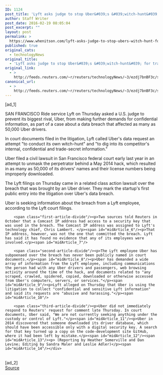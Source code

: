 ```yaml
---
ID: 1124
post_title: 'Lyft asks judge to stop Uber&#039;s &#039;witch-hunt&#039; for trade secrets'
author: Staff Writer
post_date: 2016-02-19 08:05:04
post_excerpt: ""
layout: post
permalink: >
  https://www.whenitson.com/lyft-asks-judge-to-stop-ubers-witch-hunt-for-trade-secrets/
published: true
original_cats:
  - technologyNews
original_title:
  - 'Lyft asks judge to stop Uber&#039;s &#039;witch-hunt&#039; for trade secrets'
original_link:
  - >
    http://feeds.reuters.com/~r/reuters/technologyNews/~3/ezdj7bnBF3c/story01.htm
canonical_url:
  - >
    http://feeds.reuters.com/~r/reuters/technologyNews/~3/ezdj7bnBF3c/story01.htm
---
```

 [ad_1]
<br><div id="articleText">
<span id="midArticle_start"/>

<span id="midArticle_0"/><span class="focusParagraph" readability="8"><p><span class="articleLocation">SAN FRANCISCO</span> Ride service Lyft on Thursday asked a U.S. judge to prevent its biggest rival, Uber, from making further demands for confidential information, as part of a case about a data breach that affected as many as 50,000 Uber drivers.</p></span><span id="midArticle_1"/><p>In court documents filed in the litigation, Lyft called Uber's data request an attempt "to conduct its own witch-hunt" and "to dig into its competitor's internal, confidential and trade-secret information."</p><span id="midArticle_2"/><p>Uber filed a civil lawsuit in San Francisco federal court early last year in an attempt to unmask the perpetrator behind a May 2014 hack, which resulted in as many as 50,000 of its drivers' names and their license numbers being improperly downloaded.</p><span id="midArticle_3"/><p>The Lyft filings on Thursday came in a related class action lawsuit over the breach that was brought by an Uber driver. They mark the startup's first public entry into the litigation over Uber's data breach. </p><span id="midArticle_4"/><p>Uber is seeking information about the breach from a Lyft employee, according to the Lyft court filings.</p><span id="midArticle_5"/>
        
        <span class="first-article-divide"/><p>Two sources told Reuters in October that a Comcast IP address had access to a security key that was used in the breach. The Comcast IP address was assigned to Lyft's technology chief, Chris Lambert. </p><span id="midArticle_6"/><p>That IP address, however, was not the one that committed the breach. Lyft has said it has found no evidence that any of its employees were involved.</p><span id="midArticle_7"/>
        
        <span class="second-article-divide"/><p>The Lyft employee Uber has subpoenaed over the breach has never been publicly named in court documents.</p><span id="midArticle_8"/><p>Uber has demanded a wide array of information from the Lyft employee, including communications the person had with any Uber drivers and passengers, web browsing activity around the time of the hack, and documents related to "any scraped, crawled, spidered, copied, downloaded or otherwise accessed from Uber's computers, servers, or services."</p><span id="midArticle_9"/><p>Lyft alleged on Thursday that Uber is using the litigation to collect "confidential and sensitive Lyft information" and said its requests are "abusive and harassing."</p><span id="midArticle_10"/>
        
        <span class="third-article-divide"/><p>Uber did not immediately respond to Reuters' request for comment late Thursday. In court documents, Uber said, "We are not currently seeking anything under the custody or control of Lyft."</p><span id="midArticle_11"/><p>Uber in 2014 discovered that someone downloaded its driver database, which should have been accessible only with a digital security key. A search for that key turned up a copy on the code-development site GitHub, where it had been left by mistake.</p><span id="midArticle_12"/><span id="midArticle_13"/><p> (Reporting by Heather Somerville and Dan Levine; Editing by Sandra Maler and Leslie Adler)</p><span id="midArticle_14"/></div>
<br>[ad_2]
<br><a href="http://feeds.reuters.com/~r/reuters/technologyNews/~3/ezdj7bnBF3c/story01.htm">Source </a>
